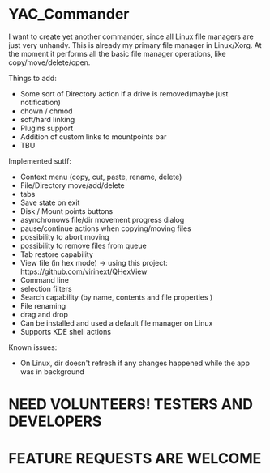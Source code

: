 # YAC_Commander
I want to create yet another commander, since all Linux file managers are just very unhandy.
This is already my primary file manager in Linux/Xorg.
At the moment it performs all the basic file manager operations, like copy/move/delete/open.

Things to add:
* Some sort of Directory action if a drive is removed(maybe just notification)
* chown / chmod
* soft/hard linking
* Plugins support
* Addition of custom links to mountpoints bar
* TBU

Implemented sutff:
* Context menu (copy, cut, paste, rename, delete)
* File/Directory move/add/delete
* tabs
* Save state on exit
* Disk / Mount points buttons
* asynchronows file/dir movement progress dialog
* pause/continue actions when copying/moving files
* possibility to abort moving
* possibility to remove files from queue
* Tab restore capability
* View file (in hex mode) -> using this project: https://github.com/virinext/QHexView
* Command line
* selection filters
* Search capability (by name, contents and file properties )
* File renaming
* drag and drop
* Can be installed and used a default file manager on Linux
* Supports KDE shell actions

Known issues:
* On Linux, dir doesn't refresh if any changes happened while the app was in background

# NEED VOLUNTEERS! TESTERS AND DEVELOPERS
# FEATURE REQUESTS ARE WELCOME
